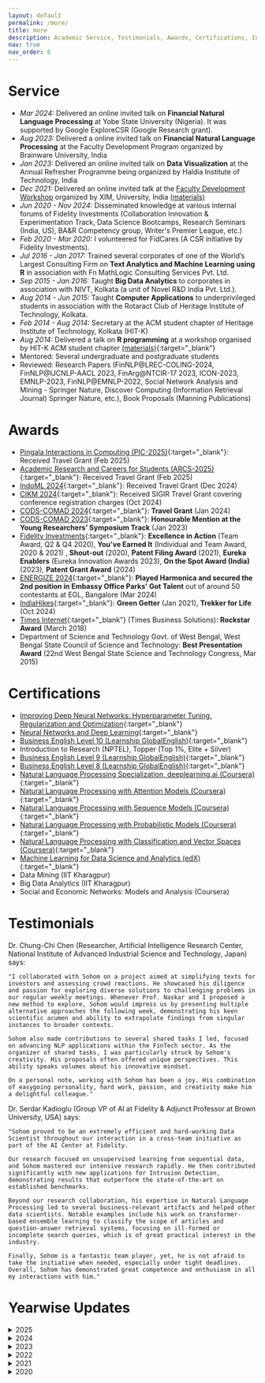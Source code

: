 ```yaml
---
layout: default
permalink: /more/
title: more
description: Academic Service, Testimonials, Awards, Certifications, Invited Talks on NLP / GenAI / ML / Data Science
nav: true
nav_order: 6
---
```


# Service
  * *Mar 2024:* Delivered an online invited talk on **Financial Natural Language Processing** at Yobe State University (Nigeria). It was supported by Google ExploreCSR (Google Research grant).
  * *Aug 2023:* Delivered a online invited talk on **Financial Natural Language Processing** at the Faculty Development Program organized by Brainware University, India
  * *Jan 2023:* Delivered an online invited talk on **Data Visualization** at the Annual Refresher Programme being organized by Haldia Institute of Technology, India 
  * *Dec 2021:* Delivered an online invited talk at the <a href="https://scse.xim.edu.in/programs/faculty-development-program-on-application-of-data-science-and-analytics/" target="_blank">Faculty Development Workshop</a> organized by XIM, University, India <a href="https://github.com/sohomghosh/Data_Visualization_FDP" target="_blank">(materials)</a>
  * *Jun 2020 - Nov 2024:* Disseminated knowledge at various internal forums of Fidelity Investments (Collaboration Innovation & Experimentation Track, Data Science Bootcamps, Research Seminars (India, US), BA&R Competency group, Writer's Premier League, etc.)
  * *Feb 2020 - Mar 2020:* I volunteered for FidCares (A CSR initiative by Fidelity Investments).
  * *Jul 2016 - Jan 2017:* Trained several corporates of one of the World’s Largest Consulting Firm on **Text Analytics and Machine Learning using R** in association with Fn MathLogic Consulting Services Pvt. Ltd.
  * *Sep 2015 - Jan 2016:* Taught **Big Data Analytics** to corporates in association with NIVT, Kolkata (a unit of Novel R&D India Pvt. Ltd.). 
  * *Aug 2014 - Jun 2015:* Taught **Computer Applications** to underprivileged students in association with the Rotaract Club of Heritage Institute of Technology, Kolkata.
  * *Feb 2014 - Aug 2014:* Secretary at the ACM student chapter of Heritage Institute of Technology, Kolkata (HIT-K)
  *  *Aug 2014:* Delivered a talk on **R programming** at a workshop organised by HIT-K ACM student chapter [(materials)](https://www.slideshare.net/sohomg/r-programming-basic-advanced){:target="_blank"}
  * Mentored: Several undergraduate and postgraduate students
  * Reviewed: Research Papers (FinNLP@LREC-COLING-2024, FinNLP@IJCNLP-AACL 2023, FinArg@NTCIR-17 2023, ICON-2023, EMNLP-2023, FinNLP@EMNLP-2022, Social Network Analysis and Mining - Springer Nature, Discover Computing (Information Retrieval Journal) Springer Nature, etc.), Book Proposals (Manning Publications)

# Awards
* [Pingala Interactions in Computing (PIC-2025)](https://event.india.acm.org/pic/){:target="_blank"}: Received Travel Grant (Feb 2025)
* [Academic Research and Careers for Students (ARCS-2025)](https://event.india.acm.org/arcs/home/){:target="_blank"}: Received Travel Grant (Feb 2025)
* [IndoML 2024](https://indoml.in/2024/){:target="_blank"}: Received Travel Grant (Dec 2024)
* [CIKM 2024](https://www.cikm2024.org/){:target="_blank"}: Received SIGIR Travel Grant covering conference registration charges (Oct 2024)
* [CODS-COMAD 2024](https://cods-comad.in/){:target="_blank"}: **Travel Grant** (Jan 2024)
* [CODS-COMAD 2023](https://cods-comad.in/2023/awards.php){:target="_blank"}: **Honourable Mention at the Young Researchers’ Symposium Track** (Jan 2023)
* [Fidelity Investments](https://www.fidelity.com/){:target="_blank"}:  **Excellence in Action** (Team Award, Q2 & Q4 2020),  **You've Earned It** (Individual and Team Award, 2020 & 2021) , **Shout-out** (2020), **Patent Filing Award** (2021), **Eureka Enablers** (Eureka Innovation Awards 2023), **On the Spot Award (India)** (2023), **Patent Grant Award** (2024)
* [ENERGIZE 2024](https://www.embassyofficeparks.com/events/energizework/embassy-office-parks-got-talent/){:target="_blank"}: **Played Harmonica and secured the 2nd position in Embassy Office Parks' Got Talent** out of around 50 contestants at EGL, Bangalore (Mar 2024)
* [IndiaHikes](https://indiahikes.com/){:target="_blank"}: **Green Getter** (Jan 2021), **Trekker for Life** (Oct 2024)
* [Times Internet](https://timesinternet.in/){:target="_blank"} (Times Business Solutions): **Rockstar Award** (March 2018)
* Department of Science and Technology Govt. of West Bengal, West Bengal State Council of Science and Technology: **Best Presentation Award** (22nd West Bengal State Science and Technology Congress, Mar 2015)

# Certifications
* [Improving Deep Neural Networks: Hyperparameter Tuning, Regularization and Optimization](https://www.coursera.org/account/accomplishments/verify/9366RC8ZNBAP){:target="_blank"}
* [Neural Networks and Deep Learning](https://www.coursera.org/account/accomplishments/verify/PKVYZ97PLCDG){:target="_blank"}
* [Business English Level 10 (Learnship GlobalEnglish)](https://drive.google.com/file/d/1jBsn0Ugco6W_uLZJP0LtfsoN6aALg05S/view?usp=sharing){:target="_blank"}
* Introduction to Research (NPTEL), Topper (Top 1%, Elite + Silver)
* [Business English Level 9 (Learnship GlobalEnglish)](https://drive.google.com/file/d/17sbCOT6GL2BR_2S0CK9NYg-6rSLLit3A/view){:target="_blank"}
* [Business English Level 8 (Learnship GlobalEnglish)](https://drive.google.com/file/d/1VMdU34_KTHIufIfSFyQriKg_8elFqxbg/view?usp=sharing){:target="_blank"}
* [Natural Language Processing Specialization, deeplearning.ai (Coursera)](https://www.coursera.org/account/accomplishments/specialization/certificate/LA8H4KG9HWJP){:target="_blank"}
* [Natural Language Processing with Attention Models (Coursera)](https://www.coursera.org/account/accomplishments/certificate/4R95DUBLTFUD){:target="_blank"}
* [Natural Language Processing with Sequence Models (Coursera)](https://www.coursera.org/account/accomplishments/certificate/WJ4JANLL23FY){:target="_blank"}
* [Natural Language Processing with Probabilistic Models (Coursera)](https://www.coursera.org/account/accomplishments/certificate/D5VQ5Q8QH2CS){:target="_blank"}
* [Natural Language Processing with Classification and Vector Spaces (Coursera)](https://coursera.org/share/832fb751524733c2c720193501866465){:target="_blank"}
* [Machine Learning for Data Science and Analytics (edX)](https://courses.edx.org/certificates/21624bef8e1649b7a471faabca2a17ee){:target="_blank"}
* Data Mining (IIT Kharagpur)
* Big Data Analytics (IIT Kharagpur)
* Social and Economic Networks: Models and Analysis (Coursera)

# Testimonials

 Dr. Chung-Chi Chen (Researcher, Artificial Intelligence Research Center, National Institute of Advanced Industrial Science and Technology, Japan) says:
```
"I collaborated with Sohom on a project aimed at simplifying texts for investors and assessing crowd reactions. He showcased his diligence and passion for exploring diverse solutions to challenging problems in our regular weekly meetings. Whenever Prof. Naskar and I proposed a new method to explore, Sohom would impress us by presenting multiple alternative approaches the following week, demonstrating his keen scientific acumen and ability to extrapolate findings from singular instances to broader contexts.

Sohom also made contributions to several shared tasks I led, focused on advancing NLP applications within the FinTech sector. As the organizer of shared tasks, I was particularly struck by Sohom's creativity. His proposals often offered unique perspectives. This ability speaks volumes about his innovative mindset.

On a personal note, working with Sohom has been a joy. His combination of easygoing personality, hard work, passion, and creativity make him a delightful colleague." 
```

Dr. Serdar Kadioglu (Group VP of AI at Fidelity & Adjunct Professor at Brown University, USA) says:
```
"Sohom proved to be an extremely efficient and hard-working Data Scientist throughout our interaction in a cross-team initiative as part of the AI Center at Fidelity. 

Our research focused on unsupervised learning from sequential data, and Sohom mastered our intensive research rapidly. He then contributed significantly with new applications for Intrusion Detection, demonstrating results that outperform the state-of-the-art on established benchmarks. 

Beyond our research collaboration, his expertise in Natural Language Processing led to several business-relevant artifacts and helped other data scientists. Notable examples include his work on transformer-based ensemble learning to classify the scope of articles and question-answer retrieval systems, focusing on ill-formed or incomplete search queries, which is of great practical interest in the industry. 

Finally, Sohom is a fantastic team player, yet, he is not afraid to take the initiative when needed, especially under tight deadlines. Overall, Sohom has demonstrated great competence and enthusiasm in all my interactions with him."
```

# Yearwise Updates
<details>
  <summary>2025</summary>
<ul>
 <li> Feb 2025: Attended Pingala Interactions in Computing (PIC-2025) and explored Coimbatore, India </li>
 <li> Feb 2025: Attended ACM Academic Research and Careers for Students (ARCS-2025) and explored Mysuru, India </li>
 <li> Jan 2025: Completed courses on Agentic AI </li>
 </ul>
</details>
<details>
  <summary>2024</summary>
<ul>
 <li> Dec 2024: Attended IndoML 2024 at Goa, India. Received Travel Grant for it. </li>
 <li> Dec 2024: I reached Level 6 of Google Local Guides. </li>
 <li> Dec 2024: Visited Kolkata (Swami ji's residence, Jorasanko Thakur bari, and Ma-er bari Bagbazar). </li>
 <li> Nov 2024: Visited Shirdi, Aurangabad (Sambhaji Nagar), Nashik, and Pune. </li>
 <li> Nov 2024: My journey with music and fitness, along with my passion for trekking, was featured in the November 2024 edition of Cafe Chronicles, Fidelity's internal magazine. </li>
 <li> Nov 2024: Played Harmonica with Fidelity's in-house band during their Thanksgiving (Ufest-2024) show. </li>
 <li> Oct 2024: Completed Bali pass trek (Altitude: 16,207 ft), visited Yamunotri Dham & received Trekker for Life Award from IndiaHikes </li>
 <li> Sep 2024: Received patent grant award from Fidelity Investments </li>
 <li> Aug 2024: Received SIGIR Travel Grant to present paper at CIKM 2024 </li>
 <li> Aug 2024: Served as a panelist at the launch event of Fidelity Writer's Premier League </li>
 <li> Jul 2024: My paper, "Demystifying Financial Texts Using Natural Language Processing" got accepted at CIKM-2024 <a href="https://easychair.org/publications/preprint/GqWf/open/" target="_blank">(pre-print)</a>  </li>
 <li> Jul 2024: Our US patent (No. 12033162), "Automated analysis of customer interaction text to generate customer intent information and hierarchy of customer issues" got granted <a href="https://patents.google.com/patent/US12033162B2/en" target="_blank">(link)</a> </li>
 <li> Jun 2024: Completed 5 years working at Fidelity Investments </li>
 <li> Jun 2024: I am now a Kaggle Dataset Expert <a href="https://kaggle.com/sohomghosh/datasets" target="_blank">(link)</a> </li>
 <li> May 2024: Presented our paper, "IndicFinNLP: Financial Natural Language Processing for Indian Languages" <a href="https://aclanthology.org/2024.lrec-main.789.pdf" target="_blank">(paper)</a> at LREC-COLING 2024 (online) </li>
 <li> May 2024: Learnt swimming (basic level) from Nisha Millets Swimming Academy, Bengaluru </li>
 <li> May 2024: Ranked 26th in 10 km male category at Uru Night Run (Marathon) 2024. Complete it in 48 minutes. </li>
 <li> Apr 2024: Visited Kalimpong, Darjeeling, Mirik, and Mayapur ISKCON Temple</li>
 <li> Mar 2024: Played <a href="https://www.youtube.com/watch?v=FBsPGEmfPSw&ab_channel=SohomGhosh" target="_blank">harmonica</a> and secured the 2nd position out of around 50 contestants in "Embassy Office Parks' Got Talent" (<a href="https://www.embassyofficeparks.com/events/energizework/embassy-office-parks-got-talent/" target="_blank">ENERGIZE-2024</a>) at EGL, Bangalore.  </li>
 <li> Mar 2024: Our team, LIPI ranked 1st in the impact length prediction (French) ML-ESG-3 sub-task of FinNLP-KDF@LREC-COLING 2024. </li>
 <li> Mar 2024: Delivered an online invited talk on Financial Natural Language Processing at Yobe State University (Nigeria). It was supported by Google ExploreCSR (Google Research grant). </li>
 <li> Mar 2024: We have got a paper accepted in the Short Papers Track of The 2024 ACM Web Conference (theWebConf 2024, formerly known as International World Wide Web Conference, abbreviated as WWW), which will be held in Singapore, during 13-17 May, 2024.  This is my first A* publication. The paper is: 
"Generator-Guided Crowd Reaction Assessment".  <a href="https://arxiv.org/abs/2403.09702" target="_blank">(pre-print)</a> </li>
 <li> Feb 2024: Visited IISc Open Day 2024 & ISKCON Bengaluru. </li> 
 <li> Feb 2024: We have got a paper accepted in the 2024 Joint International Conference on Computational Linguistics, Language Resources and Evaluation (LREC-COLING 2024) which will be held in Torino, Italy, during 20-25 May, 2024.  The paper is: "IndicFinNLP: Financial Natural Language Processing for Indian Languages". <a href="https://aclanthology.org/2024.lrec-main.789.pdf" target="_blank">(paper)</a> </li>
  <li> Feb 2024: Played <a href="https://youtu.be/UPruXqzK8mQ?si=JOV-kDr-CCY-HOXQ" target="_blank">harmonica</a> at "Embassy Office Parks' Got Talent" event and got selected for the finals. </li>
  <li> Jan 2024: Received Eureka Enablers (Eureka Innovation Awards 2023) from Fidelity Investments </li>
  <li> Jan 2024: Received Student Travel Grant to attended CODS-COMAD 2024. Got mentored by Dr. Asuthosh Modi (IIT-K), Dr. Manas Gaur (UMBC), and Dr. Partha Talukdar (Google / IISc) during the PhD clinic sessions held in conjuction with CODS COMAD 2024. Student Travel Grant acceptance rate: 86/258. PhD clinic acceptance rate: 34/73. </li>
  <li> Jan 2024: Witnessed the first sunshine of the year from Uttari Betta (Huthridurga), Karnataka. </li>
</ul>
</details>
<details>
  <summary>2023</summary>
<ul>
  <li> Dec 2023: Presented 2 papers at FIRE. Visited Goa </li>
  <li> Dec 2023: Visited Mangalore, Sringeri, Udupi, and the northern part of Kerela </li>
  <li> Nov 2023: Attended Sidhant's wedding, explored Pune, Lonavala (Camped near Pawna Lake), Lohagad and Visapur Fort </li>
  <li> Nov 2023: I got selected to attend the ACM India PhD Clinic (colocated with Cods-Comad 2024) </li>
  <li> Nov 2023: I completed Everest Base Camp with Go-Kyo Trek</li>
  <li> Nov 2023: Our poster, "The Effect of Tweets on the Traded Volume of Crypto-Coins" got accepted for publication in <a href="https://bigdataieee.org/BigData2023/" target="_blank"> 2023 IEEE BigData </a> </li>
  <li> Nov 2023: Our paper, "The Mask One At a Time Framework for Detecting the Relationship between Financial Entities" got accepted for publication in <a href="http://fire.irsi.res.in/fire/2023/home" target="_blank">FIRE-2023</a> </li>
  <li> Nov 2023: Our paper, "Financial Argument Analysis in Bengali" got accepted for publication in <a href="http://fire.irsi.res.in/fire/2023/home" target="_blank">FIRE-2023</a> </li>
  <li> Oct 2023: Our paper, "A low resource framework for Multi-lingual ESG Impact Type Identification" got accepted for publication in <a href="https://sites.google.com/nlg.csie.ntu.edu.tw/finnlp2023/accepted-papers" target="_blank">FinNLP@IJCNLP-AACL 2023</a>. We achieved the 1st rank in Japanese & Chinese sub-tasks  </li>
  <li> Oct 2023: Our paper, "LIPI at the NTCIR-17 FinArg-1 Task: Using Pre-trained Language Models for Comprehending Financial Arguments" got accepted for publication in <a href="https://research.nii.ac.jp/ntcir/ntcir-17/index.html" target="_blank">NTCIR-17</a> </li>
  <li> Sep 2023: Ran 11.09 km in 59.26 minutes </li>
  <li> Aug 2023: My <a href="https://scholar.google.com/citations?user=7Jm4_McAAAAJ&hl=en" target="_blank"> Google Scholar </a> profile reached 100 citations. Miles to go! </li>
  <li> Aug 2023: Our paper, <a href="https://www.sciencedirect.com/science/article/pii/S2772569323001457" target="_blank"> Recent Trends in Financial Natural Language Processing Research </a> got accepted for publication in <a href="https://www.sciencedirect.com/journal/science-talks" target="_blank">Science Talks (Elsevier Journal)</a> </li>
  <li> Aug 2023: Received two <em>"You've Earned It Team (India)"</em> awards from Fidelity Investments</li>
  <li> Aug 2023: Completed Makalidurga Trek, Karnataka, India </li>
  <li> Aug 2023: Reviewed research paper for EMNLP-2023 </li>
  <li> Aug 2023: Delivered an invited talk on "Financial Natural Language Processing" at the Faculty Development Progam organized by Brainware University </li>
  <li> Aug 2023: Our team, LIPI ranked second in the <a href="https://sites.google.com/nlg.csie.ntu.edu.tw/finarg-1/task-definition" target="_blank">Financial Argument Relation Identification (English) sub-task</a> of the <a href="https://research.nii.ac.jp/ntcir/ntcir-17/index.html" target="_blank">17th NTCIR</a>! </li>
  <li> Aug 2023: Attended team dinner at Bangalore.</li>
  <li> Aug 2023: Our paper, <a href="https://link.springer.com/article/10.1007/s42979-023-02134-z" target="_blank"> Learning to Rank Hypernyms of Financial Terms Using Semantic Textual Similarity </a>a got accepted for publication in Springer Nature Computer Science Journal</li>
  <li> Jul 2023: Visited  Besant Nagar Beach & Guindy Snake park in Chennai, India</li>
  <li> Jul 2023: Presented our work on <a href="https://www.businesstoday.in/opinion/columns/story/voice-of-the-customer-changing-possibilities-with-ai-335236-2022-05-26" target="_blank">Voice of Customers</a> at FidVantage-2023, Chennai, India.</li>
  <li> Jun 2023: Our paper, "Detecting Issues Related to Environmental, Social, and Corporate Governance using SEC-BERT" got accepted at the <a href="https://scrs.in/conference/icdsa23/" target="_blank">4<sup>th</sup> International Conference on Data Science and Applications (ICDSA-2023)</a>, Jaipur, India  (acceptance rate: 15%). </li>
  <li> Jun 2023: Completed 7 years of professional experience. This includes 4 years at Fidelity. </li>
  <li> Jun 2023: Attended team lunch at Bangalore.</li>
  <li> May 2023: Received On the Spot (India) award from Fidelity Investments. </li>
  <li> Apr 2023: Travelled to Bankura and attended Devanjan's wedding.</li>
  <li> Apr 2023: Successfully cleared PhD coursework exams at Jadavpur University. </li>
  <li> Mar 2023: Attended a satsang at Bangalore.</li>
  <li> Feb 2023: Visited Jamsedpur (attended a friend's wedding), Barrackpore (lunch with cousins), Shifted to Bangalore, <a href="https://youtu.be/6OzKDqK8-rg">Played harmonica</a> at an event organised by Fidelity Investments.</li>
  <li> Jan 2023: Attended Saraswati Puja, Sur (Harmonica group) annual picnic and recorded a <a href="https://youtu.be/B5rWsaj3lZU" target="_blank">music video</a> with Devanjan! </li>
  <li> Jan 2023: Delivered an invited talk on Data Visualization at the Annual Refresher Programme being organized by Haldia Institute of Technology, India </li>
  <li> Jan 2023: Travelled to Bangalore. Met school friends & colleagues. </li>
  <li> Jan 2023: Met school & college buddies, trekmates and eminent personalities in the field of NLP & Data science at Bombay.</li>
  <li> Jan 2023: Presented two research papers at <a href="https://cods-comad.in/2023/" target="_blank">CODS-COMAD 2023</a>, IIT-Bombay, India. Received <a href="https://cods-comad.in/2023/awards.php" target="_blank">honourable mention</a> in the YRS track. Explored Bombay.</li>
  <li> Jan 2023: Promoted to the post of <b>Senior Data Scientist at Fidelity Investments</b>. </li>
</ul>
</details>

<details>
  <summary>2022</summary>
<ul>
  <li> Dec 2022: Caught up with HIT-K buddies & attended JC's wedding. </li>
  <li> Dec 2022: Attending EMNLP-2022 virtually. </li>
  <li> Nov 2022: Visited Andaman Islands and did <a href="https://www.youtube.com/watch?v=M0TcOC-yqcE&ab_channel=SohomGhosh" target="_blank">scuba diving</a>, <a href="https://www.youtube.com/watch?v=XwBKcoEjKjA&ab_channel=SohomGhosh" target="_blank">snorkeling</a> and kayaking there. </li>
  <li> Nov 2022: Our papers, "FLUEnT: Financial Language Understandability Enhancement Toolkit" and "Using Natural Language Processing to Enhance Understandability of Financial Texts" got accepted at  <a href="https://cods-comad.in/" target="_blank">6<sup>th</sup> Joint International Conference on Data Science & Management of Data (10<sup>th</sup> ACM IKDD CODS and 28<sup>th</sup> COMAD)</a>, Mumbai, India.  <a href="https://easychair.org/publications/preprint/cWW5" target="_blank">(pre-print)</a>  <a href="https://easychair.org/publications/preprint/Ldxz" target="_blank">(pre-print)</a></li>
  <li> Oct 2022: Celebrated Durga Puja, Diwali and Jagadhatri puja. Played harmonica at a cultural programme. </li>
  <li> Oct 2022: Our paper, "Evaluating Impact of Social Media Posts by Executives on Stock Prices" got accepted at the <a href="http://fire.irsi.res.in/fire/2022/home/" target="_blank">14<sup>th</sup> meeting of Forum for Information Retrieval Evaluation (FIRE-2022)</a>, Kolkata, India.  <a href="https://arxiv.org/abs/2211.01287" target="_blank">(pre-print)</a> </li>
  <li> Oct 2022: Our paper, "LIPI at the FinNLP-2022 ERAI Task: Ensembling Sentence Transformers for Assessing Maximum Possible Profit and Loss from Online Financial Posts" got accepted at <a href="https://sites.google.com/nlg.csie.ntu.edu.tw/finnlp-2022-emnlp/home" target="_blank">Workshop on Financial Technology and Natural Language Processing</a> (collocated with <a href="https://2022.emnlp.org/" target="_blank">EMNLP 2022</a>), Abu Dhabi, UAE.</li>
  <li> Sep 2022: We are hiring. Our <a href="https://www.youtube.com/watch?v=tLSIkB4C8R4&ab_channel=FidelityJobs" target="_blank">culture</a>. Application <a href="https://india.fidelity.com/careers/" target="_blank">link</a>. </li>
  <li> Aug 2022: Received a  "Thank You" note from Fidelity for contributing towards learning & development of the associates.</li>
  <li> Aug 2022: My two cents on how AI can be leveraged for simplifying Financial Knowledge - <a href="https://www.analyticsinsight.net/leveraging-artificial-intelligence-to-simplify-financial-knowledge/" target="_blank">Analytics Insight</a></li>
  <li> Jul 2022: Our paper, <a href="https://doi.org/10.3389/frai.2022.868085" target="_blank">Dichotomic Pattern Mining Integrated With Constraint Reasoning for Digital Behavior Analysis</a> got published in Frontiers in Artificial Intelligence Journal. </li>
  <li> Jun 2022: Our paper, <a href="https://mx.nthu.edu.tw/~chungchichen/FinNLP2022_IJCAI/14.pdf" target="_blank">Ranking Environment, Social And Governance Related Concepts And Assessing Sustainability Aspect Of Financial Texts</a> got accepted at the <a href="https://sites.google.com/nlg.csie.ntu.edu.tw/finnlp-2022/home" target="_blank">Fourth workshop on Financial Technology and Natural Language Processing</a> (collocated with <a href="https://ijcai-22.org/" target="_blank">IJCAI-ECAI 2022</a>), Vienna, Austria</li>
  <li> Jun 2022: Virtually presenting 2 research papers (<a href="http://www.lrec-conf.org/proceedings/lrec2022/workshops/FNP/pdf/2022.fnp-1.1.pdf"  target="_blank"> paper1</a>, <a href="http://www.lrec-conf.org/proceedings/lrec2022/workshops/FNP/pdf/2022.fnp-1.21.pdf"  target="_blank"> paper2</a>) at the FNP worksop of <a href="https://lrec2022.lrec-conf.org/en/" target="_blank">LREC 2022</a>, Marseille. France </li>
  <li> Jun 2022: Presenting our <a href="http://research.nii.ac.jp/ntcir/workshop/OnlineProceedings16/pdf/ntcir/02-NTCIR16-FINNUM-GhoshS.pdf" target="_blank">research paper</a> at NTCIR-16, Tokyo, Japan (online)</li>
  <li> May 2022: Played harmonica at our Rabindra Jayanti Celebration <a href="https://www.youtube.com/watch?v=RT1IpespRB8" target="_blank">(YouTube link)</a> </li>
  <li> May 2022: Trekked to Goechala (Altitude: 15,100 ft) </li>
  <li> May 2022: Our paper, "FinRAD: Financial Readability Assessment Dataset - 13,000+ Definitions of Financial Terms for Measuring Readability" got accepted at Financial Narrative Processing workshop (colocated with LREC-2022) </li>
  <li> Apr 2022: Played harmonica at the 'Surer Jhorna' event organized by Reeds & Rhythm (Harmonica Group), Birla Academy, Kolkata <a href="https://www.youtube.com/watch?v=BipgClUWxyI" target="_blank">(YouTube link)</a> </li>
  <li> Apr 2022: Our paper, "Detecting context-based in-claim numerals in Financial Earnings Conference Calls" got accepted for publication in International Journal of Information Technology (Springer)</li>
  <li> Apr 2022: Our paper, <a href="https://www.sciencedirect.com/science/article/pii/S2665963822000367" target="_blank">"FiNCAT-2: An enhanced Financial Numeral Claim Analysis Tool"</a> got accepted for publication in Software Impacts Journal (Elsevier) </li>
  <li> Apr 2022: New achivement: Ran 5.04 km in 22 mins 02 secs</li>
  <li> Mar 2022: Celebrated Holi, visited hadicraft and book fairs, attended social functions (wedding, music concert), jammed with friends <a href="https://www.youtube.com/watch?v=1mKLqRxTIao" target="_blank">(link)</a> </li>
  <li> Mar 2022: Our paper <a href="https://arxiv.org/abs/2202.00631" target="_blank">FiNCAT: Financial Numeral Claim Analysis Tool"</a> got accepted at <a href="https://sites.google.com/nlg.csie.ntu.edu.tw/finweb2022/accepted-papers" target="_blank">FinWeb</a> (collocated with <a href="https://www2022.thewebconf.org/" target="_blank">ACM-The Web Conference-2022</a>) <a href="https://arxiv.org/abs/2202.00631" target="_blank">(pre-print)</a> <a href="https://github.com/sohomghosh/FiNCAT_Financial_Numeral_Claim_Analysis_Tool" target="_blank">(code)</a> <a href="https://huggingface.co/spaces/sohomghosh/FiNCAT_Financial_Numeral_Claim_Analysis_Tool" target="_blank">(demo)</a> </li>
  <li> Feb 2022: Filed our US patent, "Systems and Methods for Measuring Impact of Online Search Queries on User Actions", Application Number: 17/668976 </li>
 </ul>
 </details>

<details>
  <summary>2021</summary>
<ul>
    <li> Dec 2021: I presented at the <a href="https://scse.xim.edu.in/programs/faculty-development-program-on-application-of-data-science-and-analytics/" target="_blank">Faculty Development Workshop</a> organized by XIM, University, India <a href="https://github.com/sohomghosh/Data_Visualization_FDP" target="_blank">(materials)</a> </li>
    <li> Dec 2021: I am a top 6% Chinese learner on Duolingo for the year 2021 </li>
    <li> Dec 2021: Received "You've Earned It Individual" Award from Fidelity for collaborating with teammates which resulted in 5 research publications in the year 2021 </li>
    <li> Nov 2021: Our demonstration paper, "FinRead: : A Transfer Learning Based Tool to Assess Readability of Definitions of Financial Terms" got accepted at <a href="http://icon2021.nits.ac.in/coloc_events.html" target="_blank">ICON-2021</a> </li>
    <li> Nov 2021: Filed our US patent, "Automated Analysis of Customer Interaction Text to Generate Customer Intent Information and Hierarchy of Customer Issues", Application Number: 17/500614 </li>
    <li> Nov 2021: Presented our paper, "Using Natural Language Processing to Understand Reasons and Motivators Behind Customer Calls in Financial Domain" at ICCMDE <a href="https://arxiv.org/abs/2110.09094" target="_blank">[pre-print]</a> </li>
    <li> Nov 2021: Completed certification on <a href="https://www.coursera.org/account/accomplishments/verify/9366RC8ZNBAP" target="_blank"> Improving Deep Neural Networks: Hyperparameter Tuning, Regularization and Optimization</a> (Coursera)</li>
    <li> Oct 2021: Visited Bankura, Biharinath and nearby places in West Bengal, India </li> 
    <li> Sep 2021: Achieved my dream of running 5 km within 25 minutes </li>
    <li> Sep 2021: Presented our paper, "Data Driven Content Creation using Statistical and Natural Language Processing Techniques for Financial Domain" at <a href="http://wp.lancs.ac.uk/cfie/" target="_blank">The 3<sup>rd</sup> Financial Narrative Processing Workshop (FNP 2021)</a> <a href="https://arxiv.org/abs/2109.02935" target="_blank">[pre-print]</a> <a href="https://www.youtube.com/watch?v=onbh7IIgqsE" target="_blank">[video]</a> </li>
    <li> Sep 2021: Jammed with school friends and released a <a href="https://www.youtube.com/watch?v=9HWbp-4xtYc" target="_blank">video</a> where I played Cajon. </li>
    <li> Sep 2021: Completed certification on <a href="https://www.coursera.org/account/accomplishments/verify/PKVYZ97PLCDG" target="_blank"> Neural Networks and Deep Learning</a> (Coursera) </li>
    <li> Aug 2021: Presented our research paper "Term Expansion and FinBERT fine-tuning for Hypernym and Synonym Ranking of Financial Terms" at FinNLP@IJCAI-2021 <a href="https://youtu.be/GGwNXKH6xAQ" target="_blank">[video]</a> </li>
    <li> Aug 2021: Received "You've Earned It Individual" Award from Fidelity for demonstrating thought leadership in terms of learning, self-development, publications and patent applications </li>
    <li> Aug 2021: Attended KDD 2021 </li>
    <li> Jul 2021: Our research paper "Term Expansion and FinBERT fine-tuning for Hypernym and Synonym Ranking of Financial Terms" got accepted at <a href="https://sites.google.com/nlg.csie.ntu.edu.tw/finnlp2021/accepted-papers" target="_blank">FinNLP'21 (FinSim-3)</a> (collocated with <a href="https://ijcai-21.org/" target="_blank">IJCAI-21</a>) <a href="https://arxiv.org/abs/2107.13764" target="_blank">[pre-print]</a> </li>
    <li> May 2021: Presented our research paper <a href="https://link.springer.com/chapter/10.1007/978-3-030-75015-2_11" target="_blank">Using Transformer Based Ensemble Learning to Classify Scientific Articles</a> at PAKDD'21-SDPRA </li>
    <li> May 2021: Released the first <a href="https://youtu.be/tjUUW3k_6Dk" target="_blank">video </a> prepared by 3 Musketeers on the eve of Rabindra Jayanti 2021 </li>
    <li> Apr 2021: Started to enhance my culinary skills </li>
    <li> Apr 2021: Re-started playing soccer. </li>
    <li> Mar 2021: Started learning how to play Cajon </li>
    <li> Feb 2021: Paper accepted at <a href="https://sdpra-2021.github.io/website/" target="_blank">SDPRA 2021</a> (workshop of PAKDD 2021) </li>
    <li> Feb 2021: Completed certification on <a href="https://drive.google.com/file/d/1jBsn0Ugco6W_uLZJP0LtfsoN6aALg05S/view?usp=sharing" target="_blank"> Business English</a> Level 10 (Highest Level) (<a href="https://www.learnship.com/en/" target="_blank">Learnship GlobalEnglish</a>) </li>
    <li> Feb 2021: Received CKSI Excellence In Action - Q4 2020 (Team Award) from Fidelity for mining reasons behind high call volumes using NLP </li>
    <li> Jan 2021: Played Tabla at an online cultural event organised by Personal Investment wing of Fidelity </li>
    <li> Jan 2021: Trekked to Sandakphu & Phalut (India/Nepal). Received Green Getter certificate from IndiaHikes for demonstrating exemplary service towards keeping the fragile mountains clean and green </li>
    <li> Jan 2021: Completed the course <a href="https://onlinecourses.nptel.ac.in/noc19_ge21/preview" target="_blank">Introduction to Research</a> from <a href="https://nptel.ac.in/noc/" target="_blank">NPTEL</a>. Badge: Topper (Top 1%, Elite + Silver) </li>
    <li> Jan 2021: Got promoted to the post of Data Scientist at Fidelity </li>
    <li> Jan 2021: Completed certification on <a href="https://drive.google.com/file/d/17sbCOT6GL2BR_2S0CK9NYg-6rSLLit3A/view" target="_blank"> Business English</a> Level 9 (<a href="https://www.learnship.com/en/" target="_blank">Learnship GlobalEnglish</a>) </li>
    <li> Jan 2021: Re-started taking lessons on Harmonica </li>
   </ul>
  </details>
  
<details>
  <summary>2020</summary>
 <ul>
    <li> Dec 2020: Explored few rural areas of West Bengal. Re-started taking Tabla lessons. Recoreded few music videos. Attended a workshop on Bengali Drama and a Folk Music (Baul) concert </li>
    <li> Nov 2020: Completed certification on <a href="https://drive.google.com/file/d/1VMdU34_KTHIufIfSFyQriKg_8elFqxbg/view?usp=sharing" target="_blank"> Business English</a> Level 8 (<a href="https://www.learnship.com/en/" target="_blank">Learnship GlobalEnglish</a>) </li>
    <li> Oct 2020: Submitted our work on text summarization to Fidelity's internal review team (a necessary step before filing it as a patent) </li>
    <li> Oct 2020: Moved to my hometown Barddhaman, West Bengal, India. Started living with my parents. Enjoying the vibes of the festive season while working from home </li>
    <li> Oct 2020: Our research work on retrieving the most related question for a given search query has been accepted as a full paper in <a href="http://mlnlp.net/"  target="_blank">MLNLP'20, China</a> (Workshop of ACM Conference ACAI'20) </li>
    <li> Sep 2020: Completed <a href="https://www.coursera.org/account/accomplishments/specialization/certificate/LA8H4KG9HWJP" target="_blank">Natural Language Processing Specialization</a> offered by deeplearning.ai (Coursera) </li>
    <li> Sep 2020: Completed certification on <a href="https://www.coursera.org/account/accomplishments/certificate/4R95DUBLTFUD" target="_blank"> Natural Language Processing with Attention Models</a> (Coursera) </li>
    <li> Sep 2020: Completed certification on <a href="https://www.coursera.org/account/accomplishments/certificate/WJ4JANLL23FY" target="_blank">Natural Language Processing with Sequence Models</a> (Coursera) </li>
    <li> Sep 2020: Completed certification on <a href="https://www.coursera.org/account/accomplishments/certificate/D5VQ5Q8QH2CS" target="_blank">Natural Language Processing with Probabilistic Models</a> (Coursera) </li>
    <li> Aug 2020: Attended <a href="https://www.kdd.org/kdd2020/" target="_blank">KDD 2020</a> </li>
    <li> Aug 2020: Completed certification on <a href="https://www.coursera.org/account/accomplishments/certificate/MEGC5CUXA5JX" target="_blank"> Natural Language Processing with Classification and Vector Spaces</a> (Coursera) </li>
    <li> Aug 2020: Book titled, <a href="https://www.packtpub.com/in/data/the-natural-language-processing-workshop-second-edition" target="_blank">The Natural Language Processing Workshop</a> got published by Packt Publishing </li>
    <li> Jul 2020: Received "Excellence In Action (Team) Award" from Fidelity Investments </li>
    <li> Jun 2020: Participated in Fidelity HealthifyMe Challenge 2020. Maintained streak for 42 days. Ranked 56 (All India). </li>
    <li> May 2020: Authored and released a set of poems in Bengali on <a href="https://www.youtube.com/playlist?list=PLWVXvBh2xmj_CVGr_XFmvcX69LzdsxVNe" target="_blank">YouTube</a> </li>
    <li> May 2020: Played <a href="https://youtu.be/ajFlw7rnfkI"  target="_blank">Harmonica </a> at the launch event of PI Fun Friday (Fidelity Investments) </li>
    <li> May 2020: Received "You've Earned It Team (India) Award" from Fidelity Investments </li>
    <li> May 2020: Paper titled, <a href="https://doi.org/10.1007/s41870-020-00473-1" target="_blank">Identifying click baits using various machine learning and deep learning techniques</a> got published in International Journal of Information Technology, Springer </li>
    <li> Feb 2020: Visited Hampi (UNESCO World Heritage Site) along with my family </li>
    <li> Jan 2020: Collaborated with team Symphony and played <a href="https://www.youtube.com/watch?v=6pQG9bb1QaM" target="_blank"> Harmonica </a> at the BA&R (Fidelity Investments) team's offsite </li>
 </ul>
</details>
